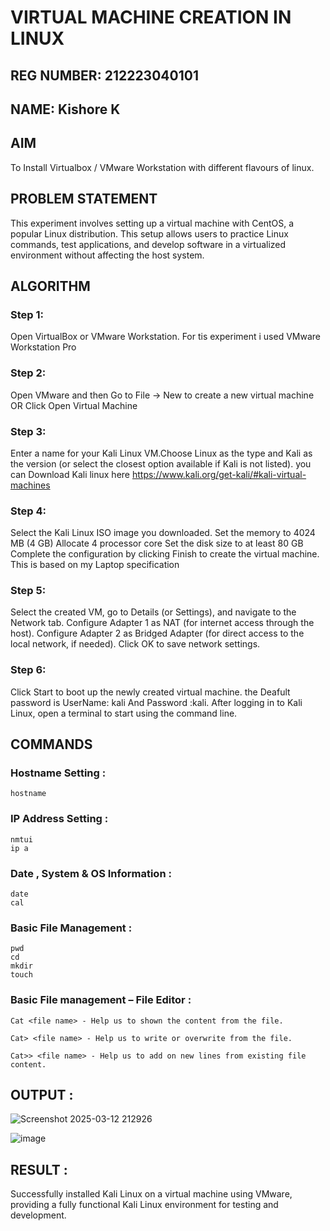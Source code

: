  # VIRTUAL MACHINE CREATION IN LINUX
## REG NUMBER: 212223040101
## NAME: Kishore K
  
  ## AIM
To Install Virtualbox / VMware Workstation with different flavours of linux.
## PROBLEM STATEMENT
This experiment involves setting up a virtual machine with CentOS, a popular Linux distribution. This setup allows users to practice Linux commands, test applications, and develop software in a virtualized environment without affecting the host system.

## ALGORITHM
 ### Step 1:
 Open VirtualBox or VMware Workstation. For tis experiment i used VMware Workstation Pro
 ### Step 2:
 Open VMware and then Go to File -> New to create a new virtual machine OR Click Open Virtual Machine 
 ### Step 3:
 Enter a name for your Kali Linux  VM.Choose Linux as the type and Kali as the version (or select the closest option available if Kali is not listed).
 you can Download Kali linux here https://www.kali.org/get-kali/#kali-virtual-machines
 ### Step 4:
Select the Kali Linux ISO image you downloaded.
Set the  memory to 4024 MB (4 GB)
Allocate 4 processor core
Set the disk size to at least 80 GB
Complete the configuration by clicking Finish to create the virtual machine. This is based on my Laptop specification
 ### Step 5:
 Select the created VM, go to Details (or Settings), and navigate to the Network tab.
Configure Adapter 1 as NAT (for internet access through the host).
Configure Adapter 2 as Bridged Adapter (for direct access to the local network, if needed).
Click OK to save network settings.
### Step 6:
Click Start to boot up the newly created virtual machine.
the Deafult password is UserName: kali And Password :kali.  After logging in to Kali Linux, open a terminal to start using the command line.
## COMMANDS

### Hostname Setting :
    hostname
### IP Address Setting :
    nmtui
    ip a
### Date , System & OS Information :
    date 
    cal
### Basic File Management :
    pwd
    cd
    mkdir
    touch
### Basic File management – File Editor :
    Cat <file name> - Help us to shown the content from the file.

    Cat> <file name> - Help us to write or overwrite from the file.

    Cat>> <file name> - Help us to add on new lines from existing file content.


## OUTPUT :

![Screenshot 2025-03-12 212926](https://github.com/user-attachments/assets/4770324f-a43f-4859-b5c6-7f738bee5d8b)


![image](https://github.com/user-attachments/assets/e5da8c6a-21ba-4cf9-90e8-4dde05266d49)

 
 
## RESULT :
Successfully installed Kali Linux on a virtual machine using VMware, providing a fully functional Kali Linux environment for testing and development.
 

  


